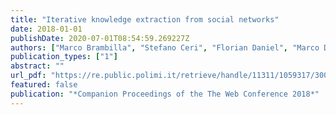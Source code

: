 ```yaml
---
title: "Iterative knowledge extraction from social networks"
date: 2018-01-01
publishDate: 2020-07-01T08:54:59.269227Z
authors: ["Marco Brambilla", "Stefano Ceri", "Florian Daniel", "Marco Di Giovanni", "Andrea Mauri", "Giorgia Ramponi"]
publication_types: ["1"]
abstract: ""
url_pdf: "https://re.public.polimi.it/retrieve/handle/11311/1059317/300000/p1359-brambilla.pdf"
featured: false
publication: "*Companion Proceedings of the The Web Conference 2018*"
---
```


